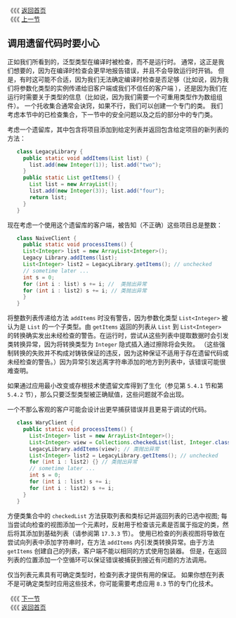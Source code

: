 《《《 [返回首页](../README.md)       <br/>
《《《 [上一节](00_Effective_Generics.md)

## 调用遗留代码时要小心

正如我们所看到的，泛型类型在编译时被检查，而不是运行时。 通常，这正是我们想要的，因为在编译时检查会更早地报告错误，并且不会导致运行时开销。 但是，有时这可能不合适，因为我们无法确定编译时检查是否足够（比如说，因为我们将参数化类型的实例传递给旧客户端或我们不信任的客户端 ），还是因为我们在运行时需要关于类型的信息（比如说，因为我们需要一个可重用类型作为数组组件）。 一个托收集合通常会诀窍，如果不行，我们可以创建一个专门的类。 我们考虑本节中的已检查集合，下一节中的安全问题以及之后的部分中的专门类。

考虑一个遗留库，其中包含将项目添加到给定列表并返回包含给定项目的新列表的方法：

```java
   class LegacyLibrary {
     public static void addItems(List list) {
       list.add(new Integer(1)); list.add("two");
     }
     public static List getItems() {
       List list = new ArrayList();
       list.add(new Integer(3)); list.add("four");
       return list;
     }
   }
```

现在考虑一个使用这个遗留库的客户端，被告知（不正确）这些项目总是整数：

```java
   class NaiveClient {
     public static void processItems() {
     List<Integer> list = new ArrayList<Integer>();
     Legacy Library.addItems(list);
     List<Integer> list2 = LegacyLibrary.getItems(); // unchecked
     // sometime later ...
     int s = 0;
     for (int i : list) s += i; //  类抛出异常
     for (int i : list2) s += i; // 类抛出异常 
     }
   }
```

将整数列表传递给方法 `addItems` 时没有警告，因为参数化类型 `List<Integer>` 被认为是 `List` 的一个子类型。由 `getItems` 返回的列表从 `List` 到 `List<Integer>` 的转换确实发出未经检查的警告。在运行时，尝试从这些列表中提取数据时会引发类转换异常，因为将转换类型为 `Integer` 隐式插入通过擦除将会失败。 （这些强制转换的失败并不构成对铸铁保证的违反，因为这种保证不适用于存在遗留代码或未经检查的警告。）因为异常引发远离字符串添加的地方到列表中，该错误可能很难查明。

如果通过应用最小改变或存根技术使遗留文库得到了生化（参见第 `5.4.1` 节和第 `5.4.2` 节），那么只要泛型类型被正确赋值，这些问题就不会出现。

一个不那么客观的客户可能会设计出更早捕获错误并且更易于调试的代码。

```java
   class WaryClient {
     public static void processItems() {
       List<Integer> list = new ArrayList<Integer>();
       List<Integer> view = Collections.checkedList(list, Integer.class);
       LegacyLibrary.addItems(view); // 类抛出异常 
       List<Integer> list2 = LegacyLibrary.getItems(); // unchecked
       for (int i : list2) {} // 类抛出异常 
       // sometime later ...
       int s = 0;
       for (int i : list) s += i;
       for (int i : list2) s += i;
     }
   }
```

方便类集合中的 `checkedList` 方法获取列表和类标记并返回列表的已选中视图; 每当尝试向检查的视图添加一个元素时，反射用于检查该元素是否属于指定的类，然后将其添加到基础列表（请参阅第 `17.3.3` 节）。 使用已检查的列表视图将导致在尝试向列表中添加字符串时，在方法 `addItems` 内引发类转换异常。由于方法 `getItems` 创建自己的列表，客户端不能以相同的方式使用包装器。 但是，在返回列表的位置添加一个空循环可以保证错误被捕获到接近有问题的方法调用。

仅当列表元素具有可确定类型时，检查列表才提供有用的保证。 如果你想在列表不是可确定类型时应用这些技术，你可能需要考虑应用 `8.3` 节的专门化技术。

《《《 [下一节](02_Use_Checked_Collections_to_Enforce_Security.md)      <br/>
《《《 [返回首页](../README.md)



























